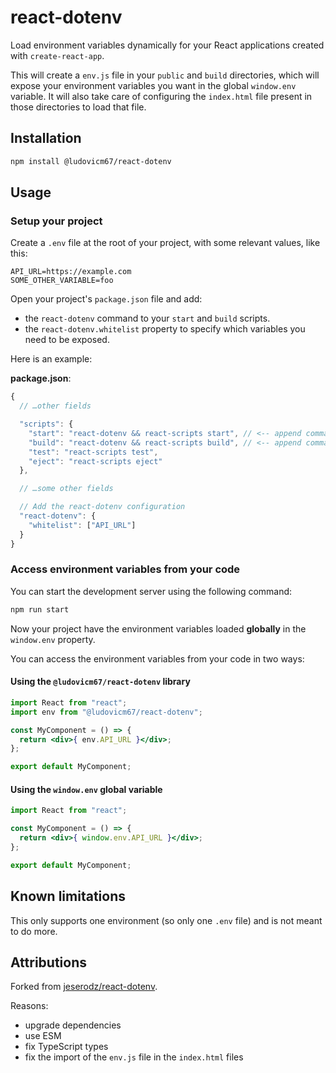 # react-dotenv

Load environment variables dynamically for your React applications created with `create-react-app`.

This will create a `env.js` file in your `public` and `build` directories, which will expose your environment variables you want in the global `window.env` variable.
It will also take care of configuring the `index.html` file present in those directories to load that file.

## Installation

```sh
npm install @ludovicm67/react-dotenv
```

## Usage

### Setup your project

Create a `.env` file at the root of your project, with some relevant values, like this:

```env
API_URL=https://example.com
SOME_OTHER_VARIABLE=foo
```

Open your project's `package.json` file and add:

- the `react-dotenv` command to your `start` and `build` scripts.
- the `react-dotenv.whitelist` property to specify which variables you need to be exposed.

Here is an example:

**package.json**:
```js
{
  // …other fields

  "scripts": {
    "start": "react-dotenv && react-scripts start", // <-- append command
    "build": "react-dotenv && react-scripts build", // <-- append command
    "test": "react-scripts test",
    "eject": "react-scripts eject"
  },

  // …some other fields

  // Add the react-dotenv configuration
  "react-dotenv": {
    "whitelist": ["API_URL"]
  }
}
```

### Access environment variables from your code

You can start the development server using the following command:

```sh
npm run start
```

Now your project have the environment variables loaded **globally** in the `window.env` property.

You can access the environment variables from your code in two ways:

#### Using the `@ludovicm67/react-dotenv` library

```jsx
import React from "react";
import env from "@ludovicm67/react-dotenv";

const MyComponent = () => {
  return <div>{ env.API_URL }</div>;
};

export default MyComponent;
```

#### Using the `window.env` global variable

```jsx
import React from "react";

const MyComponent = () => {
  return <div>{ window.env.API_URL }</div>;
};

export default MyComponent;
```

## Known limitations

This only supports one environment (so only one `.env` file) and is not meant to do more.

## Attributions

Forked from [jeserodz/react-dotenv](https://github.com/jeserodz/react-dotenv/commit/5ca0fe8ae117f18ae43ca965534c4c3d13f81897).

Reasons:
- upgrade dependencies
- use ESM
- fix TypeScript types
- fix the import of the `env.js` file in the `index.html` files
